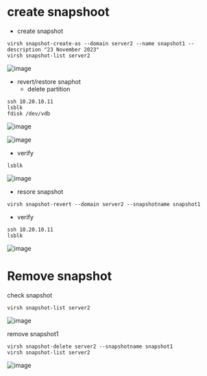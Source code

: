 # create snapshoot

- create snapshot
```
virsh snapshot-create-as --domain server2 --name snapshot1 --description "23 November 2023"
virsh snapshot-list server2
```
![image](https://github.com/galihtw04/kvm-libvirt/assets/96242740/e498ac9b-c4e4-49df-bca6-aad25c88dcf7)

- revert/restore snaphot
  - delete partition
```
ssh 10.20.10.11
lsblk
fdisk /dev/vdb
```
![image](https://github.com/galihtw04/kvm-libvirt/assets/96242740/a4285051-4e5e-4ea6-aece-3019874f504e)

![image](https://github.com/galihtw04/kvm-libvirt/assets/96242740/21c1cfcb-a1a5-44af-9653-e2dbbfb8ac43)

 - verify
```
lsblk
```
![image](https://github.com/galihtw04/kvm-libvirt/assets/96242740/bcbb9da7-e48f-4bcf-8f85-826bd0c5a14a)

 - resore snapshot
```
virsh snapshot-revert --domain server2 --snapshotname snapshot1
```

 - verify
```
ssh 10.20.10.11
lsblk
```
![image](https://github.com/galihtw04/kvm-libvirt/assets/96242740/e77f55a8-be74-4a14-87c4-20671cec37dc)

# Remove snapshot

check snapshot
```
virsh snapshot-list server2
```

![image](https://github.com/galihtw04/kvm-libvirt/assets/96242740/5e6a4d6f-ea3b-4c09-8b46-74c1b65e857a)

remove snapshot1
```
virsh snapshot-delete server2 --snapshotname snapshot1
virsh snapshot-list server2
```

![image](https://github.com/galihtw04/kvm-libvirt/assets/96242740/2a5552f4-3b10-4f79-a87d-a4fa290570d8)
